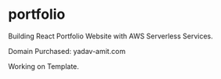 # portfolio
Building React Portfolio Website with AWS Serverless Services.

Domain Purchased: yadav-amit.com

Working on Template.
